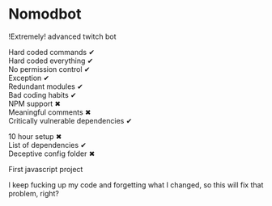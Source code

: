 # Nomodbot
!Extremely! advanced twitch bot

Hard coded commands ✔  
Hard coded everything ✔  
No permission control ✔  
Exception ✔  
Redundant modules ✔  
Bad coding habits ✔  
NPM support ✖  
Meaningful comments ✖  
Critically vulnerable dependencies ✔  

10 hour setup ✖  
List of dependencies ✔  
Deceptive config folder ✖  

First javascript project

I keep fucking up my code and forgetting what I changed, so this will fix that problem, right?

